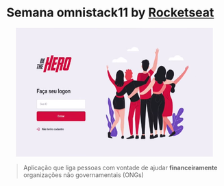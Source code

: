 # Semana omnistack11 by [Rocketseat](https://github.com/Rocketseat)

<p align="center">
  <img width="460" height="300" src="frontend/src/bethehero.png">
</p>

> Aplicação que liga pessoas com vontade de ajudar __financeiramente__ organizações não governamentais (ONGs) <br>
